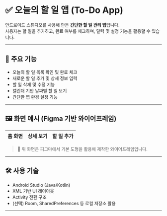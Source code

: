 # ✅ 오늘의 할 일 앱 (To-Do App)

안드로이드 스튜디오를 사용해 만든 **간단한 할 일 관리 앱**입니다.  
사용자는 할 일을 추가하고, 완료 여부를 체크하며, 달력 및 설정 기능을 활용할 수 있습니다.

---

## 📱 주요 기능

- 오늘의 할 일 목록 확인 및 완료 체크
- 새로운 할 일 추가 및 상세 정보 입력
- 할 일 삭제 및 수정 기능
- 캘린더 기반 날짜별 할 일 보기
- 간단한 앱 환경 설정 기능

---

## 🖼️ 화면 예시 (Figma 기반 와이어프레임)

| 홈 화면 | 상세 보기 | 할 일 추가 |
|---|---|---|

> 📌 위 화면은 피그마에서 기본 도형을 활용해 제작한 와이어프레임입니다.

---

## 🛠️ 사용 기술

- Android Studio (Java/Kotlin)
- XML 기반 UI 레이아웃
- Activity 전환 구조
- (선택) Room, SharedPreferences 등 로컬 저장소 활용

---
